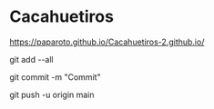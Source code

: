 # Cacahuetiros
https://paparoto.github.io/Cacahuetiros-2.github.io/

git add --all

git commit -m "Commit"

git push -u origin main
